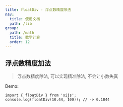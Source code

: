 ```yaml
---
title: floatDiv - 浮点数精度除法
nav:
  title: 使用文档
  path: /lib
group:
  path: /math
  title: 数学计算
  order: 12
---
```


## 浮点数精度加法

> 浮点数精度除法, 可以实现精准除法, 不会让小数失真

Demo:

```tsx | pure
import { floatDiv } from 'xijs';
console.log(floatDiv(10.44, 100)); // -> 0.1044
```